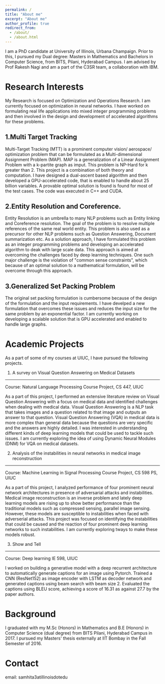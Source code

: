 ```yaml
---
permalink: /
title: "About me"
excerpt: "About me"
author_profile: true
redirect_from: 
  - /about/
  - /about.html
---
```


I am a PhD candidate at University of Illinois, Urbana Champaign. Prior to this, I pursued my Dual degree: Masters in Mathematics and Bachelors in Computer Science, from BITS, Pilani, Hyderabad Campus. I am advised by Prof Rakesh Nagi and am a part of the C3SR team, a collaboration with IBM. 

Research Interests
======
My Research is focused on Optimization and Operations Research. I am currently focused on optimization in neural networks. I have worked on formulating real life applications into mixed integer programming problems and then involved in the design and development of accelerated algorithms for these problems. 

1.Multi Target Tracking
-----

Multi-Target Tracking (MTT) is a prominent computer vision/ aerospace/ optimization problem that can be formulated as a Multi-dimensional Assignment Problem (MAP). MAP is a generalization of a Linear Assignment Problem with a k-partite graph as imput. This problem is NP-Hard for k greater than 2. This project is a combination of both theory and computation. I have designed a dual-ascent based algorithm and then developed a GPU-accelerated code, that is enabled to handle about 25 billion variables. A provable optimal solution is found is found for most of the test cases. The code was executed in C++ and CUDA. 

 
2.Entity Resolution and Coreference.
-----
Entity Resolution is an umbrella to many NLP problems such as Entity linking and Coreference resolution. The goal of the problem is to resolve multiple references of the same real world entity. This problem is also used as a precursor for other NLP problems such as Question Answering, Document summarization etc. As a solution approach, I have formulated this problem as an integer programming problems and developing an accelerated algorithm to deak with large scale data. This approach is aimed at overcoming the challenges faced by deep learning techniques. One such major challenge is the violation of "common sense constraints", which because of an optimal solution to a mathematical formulation, will be overcome through this approach. 

3.Generalized Set Packing Problem 
----

The original set packing formulation is cumbersome because of the design of the formulation and the input requirements. I have develped a new formulation that overcomes these issues and reduces the input size for the same problem by an exponential factor. I am currently working on developing a scalable solution that is GPU accelerated and enabled to handle large graphs.  

Academic Projects
======
As a part of some of my courses at UIUC, I have pursued the following projects. 



1. A survey on Visual Question Answering on Medical Datasets
-----

Course: Natural Language Processing Course Project, CS 447, UIUC

As a part of this project, I performed an extensive literature review on Visual Question Answering with a focus on medical data and identified challenges when dealing with medical data. Visual Question Answering is a NLP task that takes images and a question related to that image and outputs an answer to that question.  Visual Question Answering (VQA) in medical data is more complex than general data because the questions are very specific and the answers are highly detailed. I was interested in understanding different kinds of deep learning models that could be used to tackle such issues. I am currently exploring the idea of using Dynamic Neural Modules (DNM) for VQA on medical datasets. 


2. Analysis of the instabilities in neural networks in medical image reconstruction      
-----

Course: Machine Learning in Signal Processing Course Project, CS 598 PS, UIUC

As a part of this project, I analyzed performance of four prominent neural network architectures in presence of adversarial attacks and instabilities. Medical image reconstruction is an inverse problem and lately deep learning models are rising up to show better performance than the traditional models such as compressed sensing, parallel image sensing. However, these models are susceptible to instabilities when faced with adverserial attacks. This project was focused on identifying the instabilities that could be caused and the reaction of four prominent deep learning networks to such instabilities. I am currently exploring tways to make these models robust.  


3. Show and Tell
-----

Course: Deep learning IE 598, UIUC

I worked on building a generative model with a deep recurrent architecture to automatically generate captions for an image using Pytorch. Trained a CNN (ResNet152) as image encoder with LSTM as decoder network and generated captions using beam search with beam size 2. Evaluated the captions using BLEU score, achieving a score of 16.31 as against 27.7 by the paper authors.

Background
=====
I graduated with my M.Sc (Honors) in Mathematics and B.E (Honors) in Computer Science (dual degree) from BITS Pilani, Hyderabad Campus in 2017. I pursued my Masters' thesis externally at IIT Bombay in the Fall Semester of 2016. 


Contact
=====
email: samhita3atillinoisdotedu

